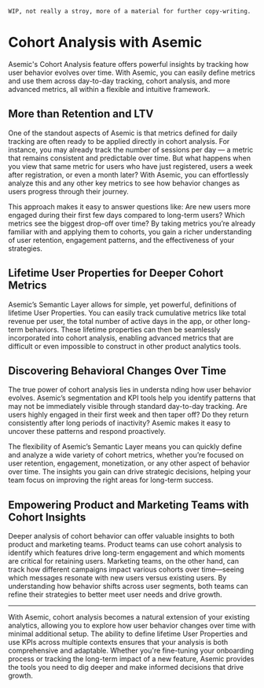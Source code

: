 	WIP, not really a stroy, more of a material for further copy-writing.

# Cohort Analysis with Asemic

Asemic's Cohort Analysis feature offers powerful insights by tracking how user behavior evolves over time. With Asemic, you can easily define metrics and use them across day-to-day tracking, cohort analysis, and more advanced metrics, all within a flexible and intuitive framework.

## More than Retention and LTV

One of the standout aspects of Asemic is that metrics defined for daily tracking are often ready to be applied directly in cohort analysis. For instance, you may already track the number of sessions per day — a metric that remains consistent and predictable over time. But what happens when you view that same metric for users who have just registered, users a week after registration, or even a month later? With Asemic, you can effortlessly analyze this and any other key metrics to see how behavior changes as users progress through their journey.

This approach makes it easy to answer questions like: Are new users more engaged during their first few days compared to long-term users? Which metrics see the biggest drop-off over time? By taking metrics you’re already familiar with and applying them to cohorts, you gain a richer understanding of user retention, engagement patterns, and the effectiveness of your strategies.

## Lifetime User Properties for Deeper Cohort Metrics

Asemic’s Semantic Layer allows for simple, yet powerful, definitions of lifetime User Properties. You can easily track cumulative metrics like total revenue per user, the total number of active days in the app, or other long-term behaviors. These lifetime properties can then be seamlessly incorporated into cohort analysis, enabling advanced metrics that are difficult or even impossible to construct in other product analytics tools.

## Discovering Behavioral Changes Over Time

The true power of cohort analysis lies in understa	nding how user behavior evolves. Asemic’s segmentation and KPI tools help you identify patterns that may not be immediately visible through standard day-to-day tracking. Are users highly engaged in their first week and then taper off? Do they return consistently after long periods of inactivity? Asemic makes it easy to uncover these patterns and respond proactively.

The flexibility of Asemic’s Semantic Layer means you can quickly define and analyze a wide variety of cohort metrics, whether you’re focused on user retention, engagement, monetization, or any other aspect of behavior over time. The insights you gain can drive strategic decisions, helping your team focus on improving the right areas for long-term success.

## Empowering Product and Marketing Teams with Cohort Insights

Deeper analysis of cohort behavior can offer valuable insights to both product and marketing teams. Product teams can use cohort analysis to identify which features drive long-term engagement and which moments are critical for retaining users. Marketing teams, on the other hand, can track how different campaigns impact various cohorts over time—seeing which messages resonate with new users versus existing users. By understanding how behavior shifts across user segments, both teams can refine their strategies to better meet user needs and drive growth.


--- 
With Asemic, cohort analysis becomes a natural extension of your existing analytics, allowing you to explore how user behavior changes over time with minimal additional setup. The ability to define lifetime User Properties and use KPIs across multiple contexts ensures that your analysis is both comprehensive and adaptable. Whether you're fine-tuning your onboarding process or tracking the long-term impact of a new feature, Asemic provides the tools you need to dig deeper and make informed decisions that drive growth.
